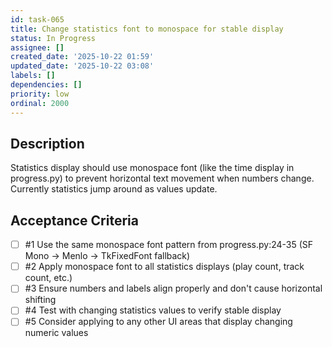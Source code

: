 ```yaml
---
id: task-065
title: Change statistics font to monospace for stable display
status: In Progress
assignee: []
created_date: '2025-10-22 01:59'
updated_date: '2025-10-22 03:08'
labels: []
dependencies: []
priority: low
ordinal: 2000
---
```


## Description

Statistics display should use monospace font (like the time display in progress.py) to prevent horizontal text movement when numbers change. Currently statistics jump around as values update.

## Acceptance Criteria
<!-- AC:BEGIN -->
- [ ] #1 Use the same monospace font pattern from progress.py:24-35 (SF Mono → Menlo → TkFixedFont fallback)
- [ ] #2 Apply monospace font to all statistics displays (play count, track count, etc.)
- [ ] #3 Ensure numbers and labels align properly and don't cause horizontal shifting
- [ ] #4 Test with changing statistics values to verify stable display
- [ ] #5 Consider applying to any other UI areas that display changing numeric values
<!-- AC:END -->
